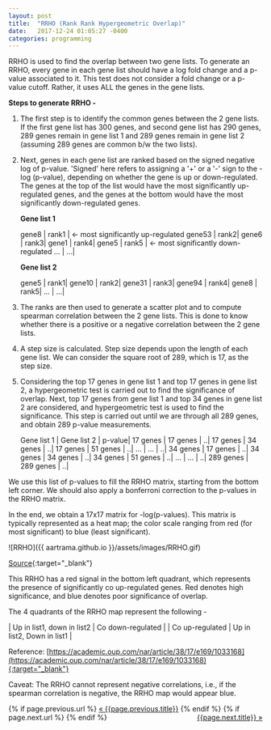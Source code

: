 ```yaml
---
layout: post
title:  "RRHO (Rank Rank Hypergeometric Overlap)"
date:   2017-12-24 01:05:27 -0400
categories: programming
---
```

RRHO is used to find the overlap between two gene lists. To generate an RRHO, every gene in each gene list should have a log fold change and a p-value associated to it. This test does not consider a fold change or a p-value cutoff. Rather, it uses ALL the genes in the gene lists.

**Steps to generate RRHO -**

1. The first step is to identify the common genes between the 2 gene lists. If the first gene list has 300 genes, and second gene list has 290 genes, 289 genes remain in gene list 1 and 289 genes remain in gene list 2 (assuming 289 genes are common b/w the two lists).

2. Next, genes in each gene list are ranked based on the signed negative log of p-value. 'Signed' here refers to assigning a '+' or a '-' sign to the - log (p-value), depending on whether the gene is up or down-regulated. The genes at the top of the list would have the most significantly up-regulated genes, and the genes at the bottom would have the most significantly down-regulated genes.

	**Gene list 1**

	gene8  |    rank1  |   <- most significantly up-regulated
	gene53  |  rank2|
	gene6   |   rank3|
	gene1   |   rank4|
	gene5   |   rank5   | <- most significantly down-regulated
	    ...    |        ...|

	**Gene list 2**

	gene5  |    rank1|
	gene10  |  rank2|
	gene31 |   rank3|
	gene94  |  rank4|
	gene8   |   rank5|
	    ...   |          ...|


3. The ranks are then used to generate a scatter plot and to compute spearman correlation between the 2 gene lists. This is done to know whether there is a positive or a negative correlation between the 2 gene lists.

4. A step size is calculated. Step size depends upon the length of each gene list. We can consider the square root of 289, which is 17, as the step size.

5. Considering the top 17 genes in gene list 1 and top 17 genes in gene list 2, a hypergeometric test is carried out to find the significance of overlap. Next, top 17 genes from gene list 1 and top 34 genes in gene list 2 are considered, and hypergeometric test is used to find the significance. This step is carried out until we are through all 289 genes, and obtain 289 p-value measurements.

	Gene list 1  |  Gene list 2   |   p-value|
	17 genes     |   17 genes      |    ..|
	17 genes    |    34 genes     |     ..|
	17 genes     |   51 genes       |   ..|
	    ...     |              ...   |              ..|
	34 genes   |     17 genes       |   ..|
	34 genes    |    34 genes    |      ..|
	34 genes    |    51 genes     |     ..|
	    ...      |             ...         |        ..|
	289 genes  |    289 genes     |   ..|

We use this list of p-values to fill the RRHO matrix, starting from the bottom left corner. We should also apply a bonferroni correction to the p-values in the RRHO matrix. 

In the end, we obtain a 17x17 matrix for -log(p-values). This matrix is typically represented as a heat map; the color scale ranging from red (for most significant) to blue (least significant). 

 ![RRHO]({{ aartrama.github.io }}/assets/images/RRHO.gif)

[Source](https://openi.nlm.nih.gov/detailedresult.php?img=PMC4396151_12964_2015_96_Fig6_HTML&req=4){:target="_blank"}

This RRHO has a red signal in the bottom left quadrant, which represents the presence of significantly co up-regulated genes. Red denotes high significance, and blue denotes poor significance of overlap.


The 4 quadrants of the RRHO map represent the following -

| Up in list1, down in list2 | Co down-regulated |
| Co up-regulated | Up in list2, Down in list1 |


Reference: [https://academic.oup.com/nar/article/38/17/e169/1033168](https://academic.oup.com/nar/article/38/17/e169/1033168){:target="_blank"}

Caveat: The RRHO cannot represent negative correlations, i.e., if the spearman correlation is negative, the RRHO map would appear blue.


<div class="Previous-next">
  {% if page.previous.url %}
    <a class="previous" href="{{page.previous.url}}">&laquo; {{page.previous.title}}</a>
  {% endif %}
  {% if page.next.url %}
    <a class="next" style="float:right" href="{{page.next.url}}">{{page.next.title}} &raquo;</a>
  {% endif %}
</div>

